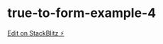 # true-to-form-example-4

[Edit on StackBlitz ⚡️](https://stackblitz.com/edit/ngconf-true-to-form-swemyu)
